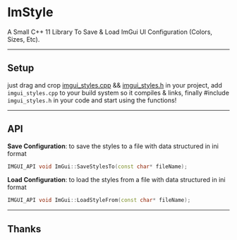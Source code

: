 # ImStyle
A Small C++ 11 Library To Save &amp; Load ImGui UI Configuration (Colors, Sizes, Etc).

---
## Setup

just drag and crop [imgui_styles.cpp](./imgui_styles.cpp) && [imgui_styles.h](imgui_styles.h) in your project, add `imgui_styles.cpp` to your build system so it compiles & links, finally #include `imgui_styles.h` in your code and start using the functions!

---
## API

**Save Configuration**: to save the styles to a file with data structured in ini format

```c++
IMGUI_API void ImGui::SaveStylesTo(const char* fileName);
```

**Load Configuration**: to load the styles from a file with data structured in ini format

```c++
IMGUI_API void ImGui::LoadStyleFrom(const char* fileName);
```

---
## Thanks
